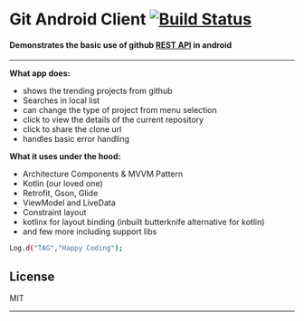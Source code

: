 # Git Android Client [![Build Status](https://travis-ci.org/worstkiller/git_repo_android.svg?branch=master)](https://travis-ci.org/worstkiller/git_repo_android)
#### Demonstrates the basic use of github [REST API](https://developer.github.com/v3/search/) in android

---

**What app does:**

* shows the trending projects from github
* Searches in local list
* can change the type of project from menu selection
* click to view the details of the current repository
* click to share the clone url
* handles basic error handling

**What it uses under the hood:**

* Architecture Components & MVVM Pattern  
* Kotlin (our loved one)
* Retrofit, Gson, Glide 
* ViewModel and LiveData
* Constraint layout
* kotlinx for layout binding (inbuilt butterknife alternative for kotlin)
* and few more including support libs

```sh
Log.d("TAG","Happy Coding");
```

License
----

MIT

---

